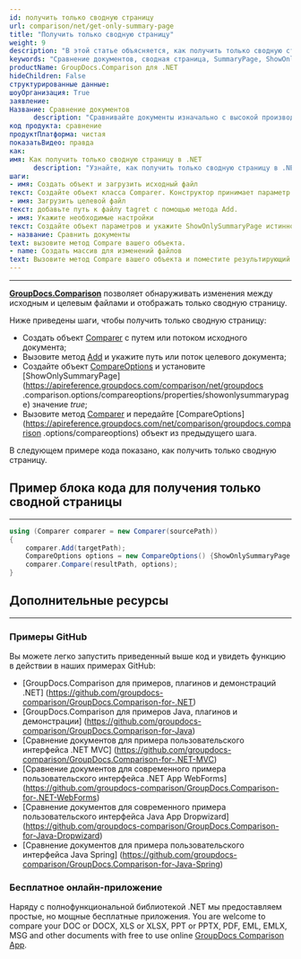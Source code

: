 ```yaml
---
id: получить только сводную страницу
url: comparison/net/get-only-summary-page
title: "Получить только сводную страницу"
weight: 9
description: "В этой статье объясняется, как получить только сводную страницу при сравнении документов с помощью GroupDocs.Comparison для .NET."
keywords: "Сравнение документов, сводная страница, SummaryPage, ShowOnlySummaryPage"
productName: GroupDocs.Comparison для .NET
hideChildren: False
структурированные данные:
шоуОрганизация: True
заявление:
Название: Сравнение документов
      description: "Сравнивайте документы изначально с высокой производительностью, используя язык C# и GroupDocs.Comparison для .NET."
код продукта: сравнение
продуктПлатформа: чистая
показатьВидео: правда
как:
имя: Как получить только сводную страницу в .NET
      description: "Узнайте, как получить только сводную страницу в .NET шаг за шагом"
шаги:
- имя: Создать объект и загрузить исходный файл
текст: Создайте объект класса Comparer. Конструктор принимает параметр пути к исходному файлу. Вы можете указать абсолютный или относительный путь к файлу в соответствии с вашими требованиями.
- имя: Загрузить целевой файл
текст: добавьте путь к файлу tagret с помощью метода Add.
- имя: Укажите необходимые настройки
текст: Создайте объект параметров и укажите ShowOnlySummaryPage истинного значения.
- название: Сравнить документы
text: вызовите метод Compare вашего объекта.
- name: Создать массив для изменений файлов
text: Вызовите метод Compare вашего объекта и поместите результирующий параметр пути к файлу и параметр параметров сравнения.
---
```


***

**[GroupDocs.Comparison](https://products.groupdocs.com/comparison/net)** позволяет обнаруживать изменения между исходным и целевым файлами и отображать только сводную страницу.

Ниже приведены шаги, чтобы получить только сводную страницу:

* Создать объект [Comparer](https://apireference.groupdocs.com/net/comparison/groupdocs.comparison/comparer) с путем или потоком исходного документа;
* Вызовите метод [Add](https://apireference.groupdocs.com/net/comparison/groupdocs.comparison/comparer/methods/add/index) и укажите путь или поток целевого документа;
* Создайте объект [CompareOptions](https://apireference.groupdocs.com/net/comparison/groupdocs.comparison.options/compareoptions) и установите [ShowOnlySummaryPage](https://apireference.groupdocs.com/comparison/net/groupdocs .comparison.options/compareoptions/properties/showonlysummarypage) значение *true*;
* Вызовите метод [Comparer](https://apireference.groupdocs.com/net/comparison/groupdocs.comparison/comparer) и передайте [CompareOptions](https://apireference.groupdocs.com/net/comparison/groupdocs.comparison .options/compareoptions) объект из предыдущего шага.

В следующем примере кода показано, как получить только сводную страницу.

## Пример блока кода для получения только сводной страницы

---

```csharp
using (Comparer comparer = new Comparer(sourcePath))
{
	comparer.Add(targetPath);
	CompareOptions options = new CompareOptions() {ShowOnlySummaryPage = true};
    comparer.Compare(resultPath, options);
}
```

## Дополнительные ресурсы

---

### Примеры GitHub
Вы можете легко запустить приведенный выше код и увидеть функцию в действии в наших примерах GitHub:
* [GroupDocs.Comparison для примеров, плагинов и демонстраций .NET] (https://github.com/groupdocs-comparison/GroupDocs.Comparison-for-.NET)
* [GroupDocs.Comparison для примеров Java, плагинов и демонстрации] (https://github.com/groupdocs-comparison/GroupDocs.Comparison-for-Java)
* [Сравнение документов для примера пользовательского интерфейса .NET MVC] (https://github.com/groupdocs-comparison/GroupDocs.Comparison-for-.NET-MVC)
* [Сравнение документов для современного примера пользовательского интерфейса .NET App WebForms] (https://github.com/groupdocs-comparison/GroupDocs.Comparison-for-.NET-WebForms)
* [Сравнение документов для современного примера пользовательского интерфейса Java App Dropwizard] (https://github.com/groupdocs-comparison/GroupDocs.Comparison-for-Java-Dropwizard)
* [Сравнение документов для примера пользовательского интерфейса Java Spring] (https://github.com/groupdocs-comparison/GroupDocs.Comparison-for-Java-Spring)
    

### Бесплатное онлайн-приложение
Наряду с полнофункциональной библиотекой .NET мы предоставляем простые, но мощные бесплатные приложения.
You are welcome to compare your DOC or DOCX, XLS or XLSX, PPT or PPTX, PDF, EML, EMLX, MSG and other documents with free to use online [GroupDocs Comparison App](https://products.groupdocs.app/comparison).
